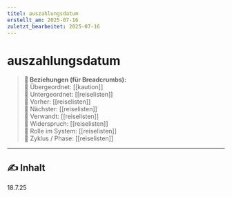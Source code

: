 ```yaml
---
titel: auszahlungsdatum
erstellt_am: 2025-07-16
zuletzt_bearbeitet: 2025-07-16
---
```


# auszahlungsdatum

> **🧭 Beziehungen (für Breadcrumbs):**  
> 🔹 Übergeordnet: [[kaution]]  
> 🔹 Untergeordnet: [[reiselisten]]  
> 🔹 Vorher: [[reiselisten]]  
> 🔹 Nächster: [[reiselisten]]  
> 🔹 Verwandt: [[reiselisten]]  
> 🔹 Widerspruch: [[reiselisten]]  
> 🔹 Rolle im System: [[reiselisten]]  
> 🔹 Zyklus / Phase: [[reiselisten]]

---

## ✍️ Inhalt

18.7.25